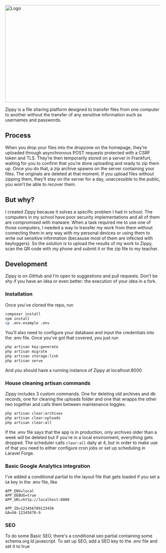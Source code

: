<a href="https://makeazip.com"><img src="https://makeazip.com/small.jpg" alt="Logo" style="max-width:100%;" width="600" height="315"></a>

Zippy is a file sharing platform designed to transfer files from one computer to another without the transfer of any sensitive information such as usernames and passwords.
## Process
When you drop your files into the dropzone on the homepage, they’re uploaded through asynchronous POST requests protected with a CSRF token and TLS. They’re then temporarily stored on a server in Frankfurt, waiting for you to confirm that you’re done uploading and ready to zip them up. Once you do that, a zip archive spawns on the server containing your files. The originals are deleted at that moment. If you upload files without zipping them, they’ll stay on the server for a day, unaccessible to the public, you won’t be able to recover them.
## But why?
I created Zippy because it solves a specific problem I had in school. The computers in my school have poor security implementations and all of them are compromised with malware. When a task required me to use one of those computers, I needed a way to transfer my work from them without connecting them in any way with my personal devices or using them to write out sensitive information (becasuse most of them are infected with keyloggers). So the solution is to upload the results of my work to Zippy, scan the QR code with my phone and submit it or the zip file to my teacher.
## Development
Zippy is on GitHub and I’m open to suggestions and pull requests. Don’t be shy if you have an idea or even better: the execution of your idea in a fork.
### Installation
Once you've cloned the repo, run
```bash
composer install
npm install
cp .env.example .env
```
You'll also need to configure your database and input the credentials into the .env file. Once you've got that covered, you just run
```bash
php artisan key:generate
php artisan migrate
php artisan storage:link
php artisan serve
```
And you should have a running instance of Zippy at localhost:8000
### House cleaning artisan commands
Zippy includes 3 custom commands. One for deleting old archives and db records, one for clearing the uploads folder and one that wrapps the other two together and calls them between maintenance toggles.
```bash
php artisan clear:archives
php artisan clear:uploads
php artisan clear:all
```
If the .env file says that the app is in production, only archives older than a week will be deleted but if you're in a local environment, everything gets dropped.
The scheduler calls ```clear:all``` daily at 4, but in order to make use of that you need to either configure cron jobs or set up scheduling in Laravel Forge.
### Basic Google Analytics integration
I've added a conditional partial to the layout file that gets loaded if you set a ```GA``` key in the .env file, like
```
APP_ENV=local
APP_DEBUG=true
APP_URL=http://localhost:8000

APP_ID=123456789123456
GA=UA-12345678-9
```
### SEO
To do some Basic SEO, there's a conditional seo partial containing some schema.org ld javascript. To set up SEO, add a SEO key to the .env file and set it to true
